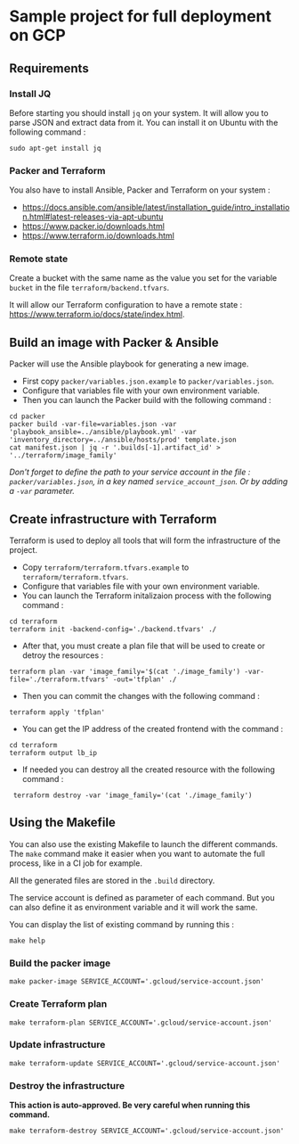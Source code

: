 # Sample project for full deployment on GCP

## Requirements

### Install JQ
Before starting you should install `jq` on your system. It will allow you to parse JSON and extract data from it. You can install it on Ubuntu with the following command : 

```
sudo apt-get install jq
```

### Packer and Terraform
You also have to install Ansible, Packer and Terraform on your system :
* https://docs.ansible.com/ansible/latest/installation_guide/intro_installation.html#latest-releases-via-apt-ubuntu
* https://www.packer.io/downloads.html
* https://www.terraform.io/downloads.html

### Remote state
Create a bucket with the same name as the value you set for the variable `bucket` in the file `terraform/backend.tfvars`. 

It will allow our Terraform configuration to have a remote state : https://www.terraform.io/docs/state/index.html.

## Build an image with Packer & Ansible

Packer will use the Ansible playbook for generating a new image. 

* First copy `packer/variables.json.example` to `packer/variables.json`. 
* Configure that variables file with your own environment variable. 
* Then you can launch the Packer build with the following command : 

```
cd packer
packer build -var-file=variables.json -var 'playbook_ansible=../ansible/playbook.yml' -var 'inventory_directory=../ansible/hosts/prod' template.json
cat manifest.json | jq -r '.builds[-1].artifact_id' > '../terraform/image_family'
```

*Don't forget to define the path to your service account in the file : `packer/variables.json`, in a key named `service_account_json`. Or by adding a `-var` parameter.*

## Create infrastructure with Terraform

Terraform is used to deploy all tools that will form the infrastructure of the project.

* Copy `terraform/terraform.tfvars.example` to `terraform/terraform.tfvars`.
* Configure that variables file with your own environment variable. 
* You can launch the Terraform initalizaion process with the following command : 

```
cd terraform
terraform init -backend-config='./backend.tfvars' ./
```

* After that, you must create a plan file that will be used to create or detroy the resources :

```
terraform plan -var 'image_family='$(cat './image_family') -var-file='./terraform.tfvars' -out='tfplan' ./
```

* Then you can commit the changes with the following command : 

```
terraform apply 'tfplan'
```

* You can get the IP address of the created frontend with the command : 
```
cd terraform
terraform output lb_ip
```

* If needed you can destroy all the created resource with the following command : 
```
 terraform destroy -var 'image_family='(cat './image_family')
```

## Using the Makefile

You can also use the existing Makefile to launch the different commands. The `make` command make it easier when you want to automate the full process, like in a CI job for example.

All the generated files are stored in the `.build` directory.

The service account is defined as parameter of each command. But you can also define it as environment variable and it will work the same.

You can display the list of existing command by running this :

```
make help
```

### Build the packer image

```
make packer-image SERVICE_ACCOUNT='.gcloud/service-account.json'
```

### Create Terraform plan

```
make terraform-plan SERVICE_ACCOUNT='.gcloud/service-account.json'
```

### Update infrastructure

```
make terraform-update SERVICE_ACCOUNT='.gcloud/service-account.json'
```

### Destroy the infrastructure

**This action is auto-approved. Be very careful when running this command.**

```
make terraform-destroy SERVICE_ACCOUNT='.gcloud/service-account.json'
```
